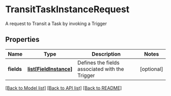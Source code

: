 # TransitTaskInstanceRequest

A request to Transit a Task by invoking a Trigger

## Properties
Name | Type | Description | Notes
------------ | ------------- | ------------- | -------------
**fields** | [**list[FieldInstance]**](FieldInstance.md) | Defines the fields associated with the Trigger | [optional] 

[[Back to Model list]](../README.md#documentation-for-models) [[Back to API list]](../README.md#documentation-for-api-endpoints) [[Back to README]](../README.md)


